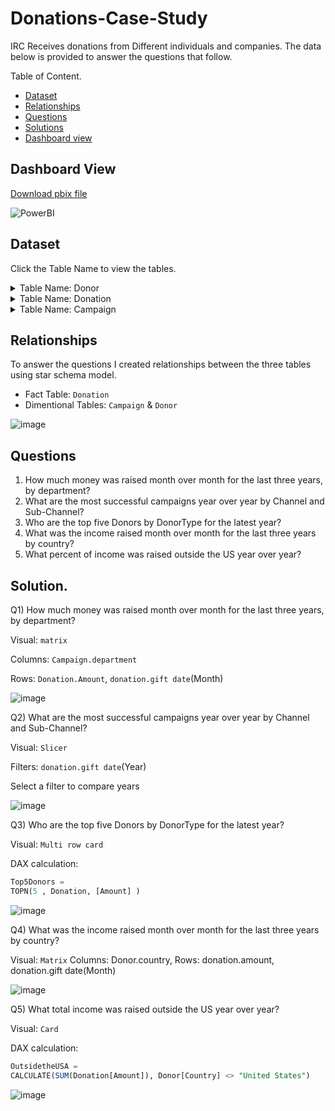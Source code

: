 # Donations-Case-Study

IRC Receives donations from Different individuals and companies. The data below is provided to answer the questions that follow. 

Table of Content. 

- [Dataset](https://github.com/mukaruernest/Donations-Case-Study/blob/main/README.md#dataset)
- [Relationships](https://github.com/mukaruernest/Donations-Case-Study/blob/main/README.md#relationships)
- [Questions](https://github.com/mukaruernest/Donations-Case-Study/blob/main/README.md#questions)
- [Solutions](https://github.com/mukaruernest/Donations-Case-Study/blob/main/README.md#solution)
- [Dashboard view](https://github.com/mukaruernest/Donations-Case-Study/blob/main/README.md#dashboard-view)

## Dashboard View

[Download pbix file](https://github.com/mukaruernest/Donations-Case-Study/blob/main/IRC%20Donation.pbix?raw=true)

![PowerBI](https://user-images.githubusercontent.com/10958742/124785784-d42c1000-df4f-11eb-947d-caeb8f069b9e.jpg)

## Dataset
Click the Table Name to view the tables. 

<details>
  <summary>Table Name: Donor</summary>
  
| FirstName | LastName                  | Country        | DonorType   | DonorID |
|-----------|---------------------------|----------------|-------------|---------|
| John      | Smith                     | USA            | Individual  | 1       |
| Jane      | Doe                       | France         | Individual  | 2       |
| Peter     | Parker                    | Germany        | Individual  | 3       |
| Bruce     | Wayne                     | South Africa   | Individual  | 4       |
| Bruce     | Banner                    | Mexico         | Individual  | 5       |
| Tony      | Stark                     | USA            | Individual  | 6       |
| Natasha   | Romanoff                  | Russia         | Individual  | 7       |
| Logan     | Howlett                   | Canada         | Individual  | 8       |
| Diana     | Prince                    | Greece         | Individual  | 9       |
| Guy       | Gardner                   | Brazil         | Individual  | 10      |
| Donald    | Blake                     | Norway         | Individual  | 11      |
| Clark     | Kent                      | United States  | Individual  | 12      |
|           | ABC Corp                  | USA            | Corporation | 13      |
|           | MicroMax                  | France         | Corporation | 14      |
|           | WidgetMakers LLC          | UAE            | Corporation | 15      |
|           | International Business Co | Mexico         | Corporation | 16      |
|           | Fence Foundation          | United States  | Foundation  | 17      |
|           | CA Trust                  | Sweden         | Foundation  | 18      |
|           | Benevolent Society        | United Kingdom | Foundation  | 19      |
|           | Charitable Giving, Inc.   | Saudi Arabia   | Foundation  | 20      |

 </details>

<details>
  <summary>Table Name: Donation</summary>


| DonorName                 | Amount   | GiftDate   | CampaignID | GiftID |
|---------------------------|----------|------------|------------|--------|
| John Smith                | 5.25     | 1/1/2018   | 1          | 100    |
| Jane Doe                  | 175      | 2/2/2018   | 1          | 101    |
| Peter Parker              | 340      | 3/6/2018   | 1          | 102    |
| Bruce Wayne               | 123456   | 4/7/2018   | 2          | 103    |
| Bruce Banner              | 725.15   | 5/9/2018   | 2          | 104    |
| Anthony Stark             | 500000   | 6/10/2018  | 2          | 105    |
| Natasha Romanoff          | 325      | 7/12/2018  | 6          | 106    |
| Logan Howlett             | 15       | 8/13/2018  | 6          | 107    |
| Diana Prince              | 50       | 9/14/2018  | 6          | 108    |
| Guy Gardner               | 0.5      | 10/16/2018 | 1          | 109    |
| Donald R Blake            | 150      | 11/17/2018 | 6          | 110    |
| Clark Kent                | 100      | 12/19/2018 | 6          | 111    |
| ABC Corp                  | 1000     | 1/1/2018   | 4          | 112    |
| MicroMax                  | 5000     | 1/15/2018  | 4          | 113    |
| WidgetMakers LLC          | 50000    | 2/2/2018   | 5          | 114    |
| International Business Co | 100000   | 3/6/2018   | 4          | 115    |
| Fence Foundation          | 500      | 4/7/2018   | 5          | 116    |
| CA Trust                  | 20000    | 5/9/2018   | 4          | 117    |
| Benevolent Society        | 100000   | 6/10/2018  | 5          | 118    |
| Charitable Giving, Inc.   | 500000   | 7/12/2018  | 4          | 119    |
| ABC Corp                  | 1000     | 8/13/2018  | 9          | 120    |
| Anthony Stark             | 1000000  | 9/14/2018  | 8          | 121    |
| Benevolent Society        | 500      | 10/16/2018 | 4          | 122    |
| Bruce Banner              | 1        | 11/17/2018 | 1          | 123    |
| Bruce Wayne               | 5000     | 12/19/2018 | 8          | 124    |
| CA Trust                  | 500      | 1/20/2019  | 7          | 125    |
| Charitable Giving, Inc.   | 7000     | 2/21/2019  | 7          | 126    |
| Clark Kent                | 100      | 3/25/2019  | 1          | 127    |
| Diana Prince              | 50       | 4/26/2019  | 1          | 128    |
| Donald R Blake            | 75       | 5/28/2019  | 1          | 129    |
| Fence Foundation          | 1500     | 6/29/2019  | 8          | 130    |
| Guy Gardner               | 10       | 7/31/2019  | 1          | 131    |
| International Business Co | 75000    | 9/1/2019   | 7          | 132    |
| Jane Doe                  | 800      | 10/3/2019  | 1          | 133    |
| John Smith                | 90       | 11/4/2019  | 1          | 134    |
| Logan Howlett             | 50       | 12/6/2019  | 1          | 135    |
| MicroMax                  | 6500     | 1/7/2020   | 4          | 136    |
| Natasha Romanoff          | 50       | 2/8/2020   | 1          | 137    |
| Peter Parker              | 20       | 3/11/2020  | 1          | 138    |
| WidgetMakers LLC          | 10000    | 4/12/2020  | 8          | 139    |
| WidgetMakers LLC          | 20000    | 5/14/2020  | 3          | 140    |
| Peter Parker              | 50       | 6/15/2020  | 1          | 141    |
| Natasha Romanoff          | 40       | 7/17/2020  | 1          | 142    |
| MicroMax                  | 30000    | 8/18/2020  | 3          | 143    |
| Logan Howlett             | 500      | 9/19/2020  | 7          | 144    |
| John Smith                | 300      | 10/21/2020 | 6          | 145    |
| Jane Doe                  | 40       | 11/22/2020 | 7          | 146    |
| International Business Co | 40000    | 12/24/2020 | 3          | 147    |
| Guy Gardner               | 50       | 11/22/2020 | 7          | 148    |
| Fence Foundation          | 750000   | 10/21/2020 | 3          | 149    |
| Donald R Blake            | 1500     | 9/19/2020  | 3          | 150    |
| Diana Prince              | 300      | 8/18/2020  | 7          | 151    |
| Clark Kent                | 500      | 7/17/2020  | 6          | 152    |
| Charitable Giving, Inc.   | 40000    | 6/15/2020  | 3          | 153    |
| CA Trust                  | 1500000  | 5/14/2020  | 3          | 154    |
| Bruce Wayne               | 10000000 | 4/12/2020  | 3          | 155    |
| Bruce Banner              | 100      | 3/11/2020  | 6          | 156    |
| Benevolent Society        | 500000   | 2/8/2020   | 3          | 157    |
| Anthony Stark             | 10000000 | 1/7/2020   | 3          | 158    |

  </details>
  
  <details>
  <summary>Table Name: Campaign</summary>

| DonorName                 | Amount   | GiftDate   | CampaignID | GiftID |
|---------------------------|----------|------------|------------|--------|
| John Smith                | 5.25     | 1/1/2018   | 1          | 100    |
| Jane Doe                  | 175      | 2/2/2018   | 1          | 101    |
| Peter Parker              | 340      | 3/6/2018   | 1          | 102    |
| Bruce Wayne               | 123456   | 4/7/2018   | 2          | 103    |
| Bruce Banner              | 725.15   | 5/9/2018   | 2          | 104    |
| Anthony Stark             | 500000   | 6/10/2018  | 2          | 105    |
| Natasha Romanoff          | 325      | 7/12/2018  | 6          | 106    |
| Logan Howlett             | 15       | 8/13/2018  | 6          | 107    |
| Diana Prince              | 50       | 9/14/2018  | 6          | 108    |
| Guy Gardner               | 0.5      | 10/16/2018 | 1          | 109    |
| Donald R Blake            | 150      | 11/17/2018 | 6          | 110    |
| Clark Kent                | 100      | 12/19/2018 | 6          | 111    |
| ABC Corp                  | 1000     | 1/1/2018   | 4          | 112    |
| MicroMax                  | 5000     | 1/15/2018  | 4          | 113    |
| WidgetMakers LLC          | 50000    | 2/2/2018   | 5          | 114    |
| International Business Co | 100000   | 3/6/2018   | 4          | 115    |
| Fence Foundation          | 500      | 4/7/2018   | 5          | 116    |
| CA Trust                  | 20000    | 5/9/2018   | 4          | 117    |
| Benevolent Society        | 100000   | 6/10/2018  | 5          | 118    |
| Charitable Giving, Inc.   | 500000   | 7/12/2018  | 4          | 119    |
| ABC Corp                  | 1000     | 8/13/2018  | 9          | 120    |
| Anthony Stark             | 1000000  | 9/14/2018  | 8          | 121    |
| Benevolent Society        | 500      | 10/16/2018 | 4          | 122    |
| Bruce Banner              | 1        | 11/17/2018 | 1          | 123    |
| Bruce Wayne               | 5000     | 12/19/2018 | 8          | 124    |
| CA Trust                  | 500      | 1/20/2019  | 7          | 125    |
| Charitable Giving, Inc.   | 7000     | 2/21/2019  | 7          | 126    |
| Clark Kent                | 100      | 3/25/2019  | 1          | 127    |
| Diana Prince              | 50       | 4/26/2019  | 1          | 128    |
| Donald R Blake            | 75       | 5/28/2019  | 1          | 129    |
| Fence Foundation          | 1500     | 6/29/2019  | 8          | 130    |
| Guy Gardner               | 10       | 7/31/2019  | 1          | 131    |
| International Business Co | 75000    | 9/1/2019   | 7          | 132    |
| Jane Doe                  | 800      | 10/3/2019  | 1          | 133    |
| John Smith                | 90       | 11/4/2019  | 1          | 134    |
| Logan Howlett             | 50       | 12/6/2019  | 1          | 135    |
| MicroMax                  | 6500     | 1/7/2020   | 4          | 136    |
| Natasha Romanoff          | 50       | 2/8/2020   | 1          | 137    |
| Peter Parker              | 20       | 3/11/2020  | 1          | 138    |
| WidgetMakers LLC          | 10000    | 4/12/2020  | 8          | 139    |
| WidgetMakers LLC          | 20000    | 5/14/2020  | 3          | 140    |
| Peter Parker              | 50       | 6/15/2020  | 1          | 141    |
| Natasha Romanoff          | 40       | 7/17/2020  | 1          | 142    |
| MicroMax                  | 30000    | 8/18/2020  | 3          | 143    |
| Logan Howlett             | 500      | 9/19/2020  | 7          | 144    |
| John Smith                | 300      | 10/21/2020 | 6          | 145    |
| Jane Doe                  | 40       | 11/22/2020 | 7          | 146    |
| International Business Co | 40000    | 12/24/2020 | 3          | 147    |
| Guy Gardner               | 50       | 11/22/2020 | 7          | 148    |
| Fence Foundation          | 750000   | 10/21/2020 | 3          | 149    |
| Donald R Blake            | 1500     | 9/19/2020  | 3          | 150    |
| Diana Prince              | 300      | 8/18/2020  | 7          | 151    |
| Clark Kent                | 500      | 7/17/2020  | 6          | 152    |
| Charitable Giving, Inc.   | 40000    | 6/15/2020  | 3          | 153    |
| CA Trust                  | 1500000  | 5/14/2020  | 3          | 154    |
| Bruce Wayne               | 10000000 | 4/12/2020  | 3          | 155    |
| Bruce Banner              | 100      | 3/11/2020  | 6          | 156    |
| Benevolent Society        | 500000   | 2/8/2020   | 3          | 157    |
| Anthony Stark             | 10000000 | 1/7/2020   | 3          | 158    |

  </details>
 
## Relationships

 To answer the questions I created relationships between the three tables using star schema model.

-  Fact Table: `Donation`
-  Dimentional Tables: `Campaign` & `Donor`

![image](https://user-images.githubusercontent.com/10958742/124781085-cb393f80-df4b-11eb-93c1-99de51952a66.png)



  ## Questions 
  
1)	How much money was raised month over month for the last three years, by department?
2)	What are the most successful campaigns year over year by Channel and Sub-Channel?
3)	Who are the top five Donors by DonorType for the latest year?
4)	What was the income raised month over month for the last three years by country?
5)	What percent of income was raised outside the US year over year?

## Solution.

Q1)	How much money was raised month over month for the last three years, by department?

Visual: `matrix`

Columns: `Campaign.department` 

Rows: `Donation.Amount`, `donation.gift date`(Month) 

![image](https://user-images.githubusercontent.com/10958742/124780142-0a1ac580-df4b-11eb-8327-719cba4f40fd.png)

Q2) What are the most successful campaigns year over year by Channel and Sub-Channel?

Visual: `Slicer`

Filters: `donation.gift date`(Year)

Select a filter to compare years

![image](https://user-images.githubusercontent.com/10958742/124784099-4865b400-df4e-11eb-95ff-ace159d02dae.png)

Q3) Who are the top five Donors by DonorType for the latest year?

Visual: `Multi row card` 

DAX calculation:
```SQL
Top5Donors = 
TOPN(5 , Donation, [Amount] )
```

![image](https://user-images.githubusercontent.com/10958742/124782886-45b68f00-df4d-11eb-8382-ed4a4774ba15.png)

Q4) What was the income raised month over month for the last three years by country?

Visual: `Matrix`
Columns: Donor.country, 
Rows: donation.amount, donation.gift date(Month) 

![image](https://user-images.githubusercontent.com/10958742/124783099-77c7f100-df4d-11eb-926e-e2552309efd1.png)

Q5) What total income was raised outside the US year over year?

Visual: `Card`

DAX calculation:
```SQL
OutsidetheUSA = 
CALCULATE(SUM(Donation[Amount]), Donor[Country] <> "United States")
```

![image](https://user-images.githubusercontent.com/10958742/124783788-fde43780-df4d-11eb-9709-1bcc12a3ae64.png)





 
